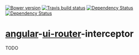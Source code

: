 [![Bower version](http://img.shields.io/bower/v/angular-ui-router-interceptor.svg?style=flat)](http://bower.io/search/?q=angular-ui-router-interceptor) [![Travis build status](http://img.shields.io/travis/mdreizin/angular-ui-router-interceptor/master.svg?style=flat)](https://travis-ci.org/mdreizin/angular-ui-router-interceptor) [![Dependency Status](https://david-dm.org/mdreizin/angular-ui-router-interceptor.svg?style=flat)](https://david-dm.org/mdreizin/angular-ui-router-interceptor) [![Dependency Status](https://david-dm.org/mdreizin/angular-ui-router-interceptor/dev-status.svg?style=flat)](https://david-dm.org/mdreizin/angular-ui-router-interceptor#info=devDependencies)

[angular](https://github.com/angular/angular.js)-[ui-router](https://github.com/angular-ui/ui-router)-interceptor
=================================================================================================================

TODO
